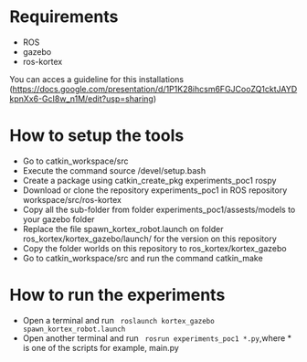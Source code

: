 # Requirements

* ROS
* gazebo
* ros-kortex

You can acces a guideline for this installations (https://docs.google.com/presentation/d/1P1K28ihcsm6FGJCooZQ1cktJAYDkpnXx6-GcI8w_n1M/edit?usp=sharing)

# How to setup the tools

* Go to catkin_workspace/src
* Execute the command source /devel/setup.bash
* Create a package using catkin_create_pkg experiments_poc1 rospy
* Download or clone the repository experiments_poc1 in ROS repository workspace/src/ros-kortex
* Copy all the sub-folder from folder experiments_poc1/assests/models to your gazebo folder
* Replace the file spawn_kortex_robot.launch on folder ros_kortex/kortex_gazebo/launch/ for the version on this repository 
* Copy the folder worlds on this repository to ros_kortex/kortex_gazebo
* Go to catkin_workspace/src and run the command catkin_make 

# How to run the experiments

* Open a terminal and run ` roslaunch kortex_gazebo spawn_kortex_robot.launch`
* Open another terminal and run ` rosrun experiments_poc1 *.py`,where * is one of the scripts for example, main.py

